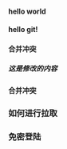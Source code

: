 #### hello world

#### hello git!

#### 合并冲突

##### 这是修改的内容






#### 合并冲突


### 如何进行拉取



### 免密登陆
